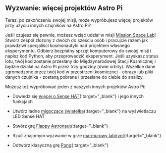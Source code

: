 ## Wyzwanie: więcej projektów Astro Pi

Teraz, po zakończeniu swojej misji, może wypróbujesz więcej projektów przy użyciu innych czujników na Astro Pi?

Jeśli czujesz się pewnie, możesz wziąć udział w misji [Mission Space Lab](https://astro-pi.org/missions/space-lab/)! Stwórz zespół złożony z dwóch do sześciu osób i pracujcie razem jak prawdziwi specjaliści kosmonautyki nad projektem własnego eksperymentu. Odbierz bezpłatny sprzęt komputerowy do swojej misji i napisz kod Python, aby przeprowadzić eksperyment. Jeśli uzyskasz status lotu, twój kod zostanie przesłany do Międzynarodowej Stacji Kosmicznej i będzie działał na Astro Pi przez trzy godziny (dwie orbity). Wszelkie dane zgromadzone przez twój kod w przestrzeni kosmicznej - obrazy lub pliki danych czujnika - zostaną pobrane i przesłane do ciebie do analizy.

Możesz też wypróbować jeden z naszych innych projektów Astro Pi:

+ Dowiedz się [więcej o Sense HAT](https://projects.raspberrypi.org/en/projects/getting-started-with-the-sense-hat){:target="_blank"} i jego innych funkcjach

+ Utwórz ładne [migoczące światełka](https://projects.raspberrypi.org/en/projects/sense-hat-random-sparkles){:target="_blank"} na wyświetlaczu LED Sense HAT

+ Stwórz grę [Flappy Astronaut](https://projects.raspberrypi.org/en/projects/flappy-astronaut){:target="_blank"}

+ Rzuć znajomym wyzwanie w grze [marmurowy labirynt](https://projects.raspberrypi.org/en/projects/sense-hat-marble-maze){:target="_blank"}

+ Odtwórz klasyczną grę [Pong](https://projects.raspberrypi.org/en/projects/sense-hat-pong){:target="_blank"}